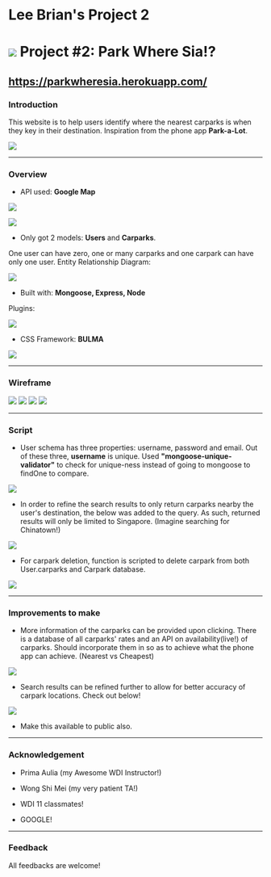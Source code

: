 # Lee Brian's Project 2

# ![](https://ga-dash.s3.amazonaws.com/production/assets/logo-9f88ae6c9c3871690e33280fcf557f33.png) Project #2: Park Where Sia!?

https://parkwheresia.herokuapp.com/
---

### Introduction

This website is to help users identify where the nearest carparks is when they key in their destination.
Inspiration from the phone app **Park-a-Lot**.

![](public/img/idea-1.jpg)

---

### Overview ###
* API used: **Google Map**

![](public/img/Google-map-api.png)

![](public/img/singapore.png)

* Only got 2 models: **Users** and **Carparks**.

One user can have zero, one or many carparks and one carpark can have only one user.
Entity Relationship Diagram:

![](public/img/ERD.png)

* Built with: **Mongoose, Express, Node**

Plugins:

![](public/img/dependencies.png)

* CSS Framework: **BULMA**

![](public/img/bulma-logo.png)


---

### Wireframe ###

![](public/img/wireframe-1.jpg)
![](public/img/wireframe-2.jpg)
![](public/img/wireframe-3.jpg)
![](public/img/wireframe-4.jpg)

---
### Script ###

* User schema has three properties: username, password and email. Out of these three, **username** is unique. Used **"mongoose-unique-validator"** to check for unique-ness instead of going to mongoose to findOne to compare.

![](public/img/User-schema.png)

* In order to refine the search results to only return carparks nearby the user's destination, the below was added to the query. As such, returned results will only be limited to Singapore. (Imagine searching for Chinatown!)

![](public/img/query.png)

* For carpark deletion, function is scripted to delete carpark from both User.carparks and Carpark database.

![](public/img/destroy.png)


---

### Improvements to make ###

* More information of the carparks can be provided upon clicking. There is a database of all carparks' rates and an API on availability(live!) of carparks. Should incorporate them in so as to achieve what the phone app can achieve. (Nearest vs Cheapest)

![](public/img/idea-2.jpg)

* Search results can be refined further to allow for better accuracy of carpark locations. Check out below!

![](public/img/fareast.png)

* Make this available to public also.


---


### Acknowledgement ###
* Prima Aulia (my Awesome WDI Instructor!)

* Wong Shi Mei (my very patient TA!)

* WDI 11 classmates!

* GOOGLE!

---

### Feedback ###
All feedbacks are welcome!
